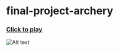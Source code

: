 # final-project-archery

### [Click to play](https://sapienzainteractivegraphicscourse.github.io/final-project-archery/)
![Alt text](url "level1.png")
